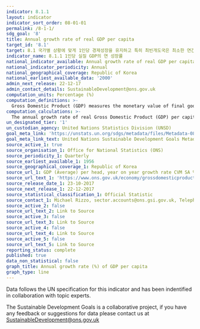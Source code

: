 ```yaml
---
indicator: 8.1.1
layout: indicator
indicator_sort_order: 08-01-01
permalink: /8-1-1/
sdg_goal: '8'
title: Annual growth rate of real GDP per capita
target_id: '8.1'
target: 8.1 국가별 상황에 맞게 1인당 경제성장을 유지하고 특히 최빈개도국은 최소한 연간 7% GDP 성장률 유지
indicator_name: 8.1.1 1인당 실질 GDP의 연 성장률
national_indicator_available: Annual growth rate of real GDP per capita
national_indicator_periodicity: Annual
national_geographical_coverage: Republic of Korea
national_earliest_available_data: '2000'
admin_next_release: 22-12-17
admin_contact_details: SustainableDevelopment@ons.gov.uk
computation_units: Percentage (%)
computation_definitions: >-
  Gross Domestic Product (GDP) measures the monetary value of final goods and services—that is, those that are bought by the final user—produced in an economic territory country in a given period of time (say a quarter or a year). It is calculated without making deductions for depreciation of fabricated assets or for depletion and degradation of natural resources. GDP can be measured using the expenditure approach as the sum of expenditure on final consumption plus gross capital formation plus exports less imports, the production approach as the value of output less intermediate consumption plus any taxes less subsidies on products not already included in the value of output, or the income approach as compensation of employees plus gross operating surplus plus gross mixed incomes plus taxes less subsidies on both production and imports.
computation_calculations: >-
  The annual growth rate of real Gross Domestic Product (GDP) per capita is calculated as follows: a) Convert annual real GDP in domestic currency at 2005 prices for a country or area to US dollars at 2005 prices using the 2005 exchange rates; b) Divide the result by the population of the country or area to obtain annual real GDP per capita in constant US dollars at 2005 prices; c) Calculate the annual growth rate of real GDP per capita in year t+ 1 using the following formula: [(G(t+1) – G(t))/G(t)] x 100%, where G(t+1) is real GDP per capita in 2005 US dollars in year t+1 and G(t) is real GDP per capita in 2005 US dollars in year t.
un_designated_tier: '1'
un_custodian_agency: United Nations Statistics Division (UNSD)
goal_meta_link: 'https://unstats.un.org/sdgs/metadata/files/Metadata-08-01-01.pdf '
goal_meta_link_text: United Nations Sustainable Development Goals Metadata (PDF 232 KB)
source_active_1: true
source_organisation_1: Office for National Statistics (ONS)
source_periodicity_1: Quarterly
source_earliest_available_1: 1956
source_geographical_coverage_1: Republic of Korea
source_url_1: GDP (Average) per head, year on year growth rate CVM SA %
source_url_text_1: 'https://www.ons.gov.uk/economy/grossdomesticproductgdp/timeseries/n3y6/ukea'
source_release_date_1: 23-10-2017
source_next_release_1: 22-12-2017
source_statistical_classification_1: Official Statistic 
source_contact_1: Michael Rizzo, sector.accounts@ons.gsi.gov.uk, Telephone  +44 (0)1633 456366
source_active_2: false
source_url_text_2: Link to Source
source_active_3: false
source_url_text_3: Link to Source
source_active_4: false
source_url_text_4: Link to Source
source_active_5: false
source_url_text_5: Link to Source
reporting_status: complete
published: true
data_non_statistical: false
graph_title: Annual growth rate (%) of GDP per capita
graph_type: line
---
```

Data follows the UN specification for this indicator and has been indentified in collaboration with topic experts.
  
The Sustainable Development Goals is a collaborative project, if you have any feedback or suggestions for data please contact us at <SustainableDevelopment@ons.gov.uk>


